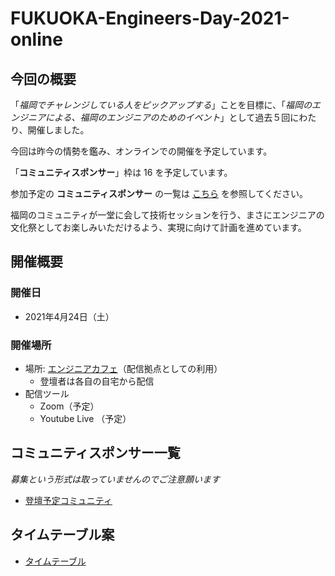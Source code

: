 # FUKUOKA-Engineers-Day-2021-online

## 今回の概要

「*福岡でチャレンジしている人をピックアップする*」ことを目標に、「*福岡のエンジニアによる、福岡のエンジニアのためのイベント*」として過去５回にわたり、開催しました。

今回は昨今の情勢を鑑み、オンラインでの開催を予定しています。

「**コミュニティスポンサー**」枠は 16 を予定しています。

参加予定の **コミュニティスポンサー** の一覧は [こちら](https://github.com/kongmingstrap/FUKUOKA-Engineers-Day-2021-online/blob/master/community_sponsors.md) を参照してください。

福岡のコミュニティが一堂に会して技術セッションを行う、まさにエンジニアの文化祭としてお楽しみいただけるよう、実現に向けて計画を進めています。

## 開催概要
### 開催日

- 2021年4月24日（土） 

### 開催場所

- 場所: [エンジニアカフェ](https://engineercafe.jp/ja/)（配信拠点としての利用）
  - 登壇者は各自の自宅から配信
- 配信ツール
  - Zoom（予定）
  - Youtube Live （予定）

## コミュニティスポンサー一覧

*募集という形式は取っていませんのでご注意願います*

- [登壇予定コミュニティ](https://github.com/kongmingstrap/FUKUOKA-Engineers-Day-2021-online/blob/master/community_sponsors.md)

## タイムテーブル案

- [タイムテーブル](https://github.com/kongmingstrap/FUKUOKA-Engineers-Day-2021-online/blob/master/timetable.md)